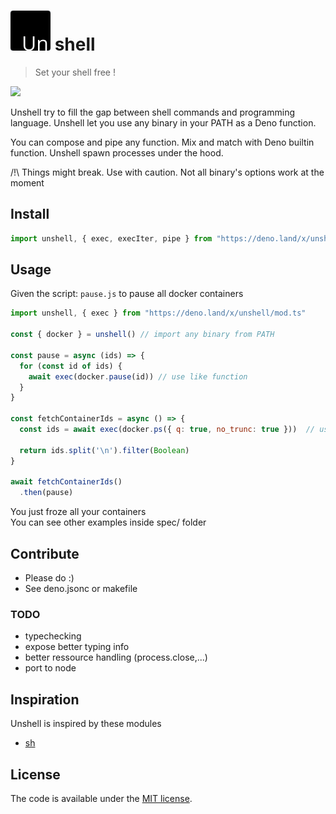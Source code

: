 # ![un](./unshell.png) shell

> Set your shell free !

![](https://github.com/romainprignon/unshell-deno/workflows/ci/badge.svg)

Unshell try to fill the gap between shell commands and programming language.
Unshell let you use any binary in your PATH as a Deno function.

You can compose and pipe any function. Mix and match with Deno builtin function.
Unshell spawn processes under the hood.

/!\ Things might break. Use with caution.
Not all binary's options work at the moment


## Install
```ts
import unshell, { exec, execIter, pipe } from "https://deno.land/x/unshell/mod.ts"
```


## Usage

Given the script: `pause.js` to pause all docker containers
```js
import unshell, { exec } from "https://deno.land/x/unshell/mod.ts"

const { docker } = unshell() // import any binary from PATH

const pause = async (ids) => {
  for (const id of ids) {
    await exec(docker.pause(id)) // use like function
  }
}

const fetchContainerIds = async () => {
  const ids = await exec(docker.ps({ q: true, no_trunc: true }))  // use named params for options

  return ids.split('\n').filter(Boolean)
}

await fetchContainerIds()
  .then(pause)
```
You just froze all your containers  
You can see other examples inside spec/ folder

## Contribute
- Please do :)
- See deno.jsonc or makefile

### TODO
- typechecking
- expose better typing info
- better ressource handling (process.close,...)
- port to node

## Inspiration
Unshell is inspired by these modules
- [sh](https://amoffat.github.io/sh/)


## License
The code is available under the [MIT license](LICENSE).
